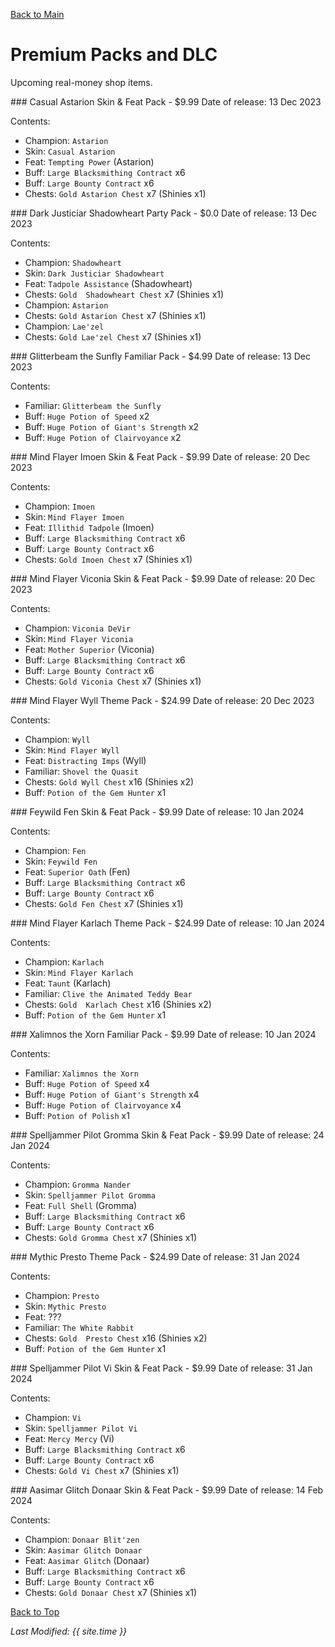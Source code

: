 [Back to Main](index.md)

# Premium Packs and DLC

Upcoming real-money shop items.

<div markdown="1" class="abilityBorder"><div markdown="1" class="abilityBorderInner">
### Casual Astarion Skin & Feat Pack - $9.99  
Date of release: 13 Dec 2023

Contents:

* Champion: `Astarion`
* Skin: `Casual Astarion`
* Feat: `Tempting Power` (Astarion)
* Buff: `Large Blacksmithing Contract` x6
* Buff: `Large Bounty Contract` x6
* Chests: `Gold Astarion Chest` x7 (Shinies x1)
</div></div>


<div markdown="1" class="abilityBorder"><div markdown="1" class="abilityBorderInner">
### Dark Justiciar Shadowheart Party Pack - $0.0  
Date of release: 13 Dec 2023

Contents:

* Champion: `Shadowheart`
* Skin: `Dark Justiciar Shadowheart`
* Feat: `Tadpole Assistance` (Shadowheart)
* Chests: `Gold  Shadowheart Chest` x7 (Shinies x1)
* Champion: `Astarion`
* Chests: `Gold Astarion Chest` x7 (Shinies x1)
* Champion: `Lae'zel`
* Chests: `Gold Lae'zel Chest` x7 (Shinies x1)
</div></div>


<div markdown="1" class="abilityBorder"><div markdown="1" class="abilityBorderInner">
### Glitterbeam the Sunfly Familiar Pack - $4.99  
Date of release: 13 Dec 2023

Contents:

* Familiar: `Glitterbeam the Sunfly`
* Buff: `Huge Potion of Speed` x2
* Buff: `Huge Potion of Giant's Strength` x2
* Buff: `Huge Potion of Clairvoyance` x2
</div></div>


<div markdown="1" class="abilityBorder"><div markdown="1" class="abilityBorderInner">
### Mind Flayer Imoen Skin & Feat Pack - $9.99  
Date of release: 20 Dec 2023

Contents:

* Champion: `Imoen`
* Skin: `Mind Flayer Imoen`
* Feat: `Illithid Tadpole` (Imoen)
* Buff: `Large Blacksmithing Contract` x6
* Buff: `Large Bounty Contract` x6
* Chests: `Gold Imoen Chest` x7 (Shinies x1)
</div></div>


<div markdown="1" class="abilityBorder"><div markdown="1" class="abilityBorderInner">
### Mind Flayer Viconia Skin & Feat Pack - $9.99  
Date of release: 20 Dec 2023

Contents:

* Champion: `Viconia DeVir`
* Skin: `Mind Flayer Viconia`
* Feat: `Mother Superior` (Viconia)
* Buff: `Large Blacksmithing Contract` x6
* Buff: `Large Bounty Contract` x6
* Chests: `Gold Viconia Chest` x7 (Shinies x1)
</div></div>


<div markdown="1" class="abilityBorder"><div markdown="1" class="abilityBorderInner">
### Mind Flayer Wyll Theme Pack - $24.99  
Date of release: 20 Dec 2023

Contents:

* Champion: `Wyll`
* Skin: `Mind Flayer Wyll`
* Feat: `Distracting Imps` (Wyll)
* Familiar: `Shovel the Quasit`
* Chests: `Gold Wyll Chest` x16 (Shinies x2)
* Buff: `Potion of the Gem Hunter` x1
</div></div>


<div markdown="1" class="abilityBorder"><div markdown="1" class="abilityBorderInner">
### Feywild Fen Skin & Feat Pack - $9.99  
Date of release: 10 Jan 2024

Contents:

* Champion: `Fen`
* Skin: `Feywild Fen`
* Feat: `Superior Oath` (Fen)
* Buff: `Large Blacksmithing Contract` x6
* Buff: `Large Bounty Contract` x6
* Chests: `Gold Fen Chest` x7 (Shinies x1)
</div></div>


<div markdown="1" class="abilityBorder"><div markdown="1" class="abilityBorderInner">
### Mind Flayer Karlach Theme Pack - $24.99  
Date of release: 10 Jan 2024

Contents:

* Champion: `Karlach`
* Skin: `Mind Flayer Karlach`
* Feat: `Taunt` (Karlach)
* Familiar: `Clive the Animated Teddy Bear`
* Chests: `Gold  Karlach Chest` x16 (Shinies x2)
* Buff: `Potion of the Gem Hunter` x1
</div></div>


<div markdown="1" class="abilityBorder"><div markdown="1" class="abilityBorderInner">
### Xalimnos the Xorn Familiar Pack - $9.99  
Date of release: 10 Jan 2024

Contents:

* Familiar: `Xalimnos the Xorn`
* Buff: `Huge Potion of Speed` x4
* Buff: `Huge Potion of Giant's Strength` x4
* Buff: `Huge Potion of Clairvoyance` x4
* Buff: `Potion of Polish` x1
</div></div>


<div markdown="1" class="abilityBorder"><div markdown="1" class="abilityBorderInner">
### Spelljammer Pilot Gromma Skin & Feat Pack - $9.99  
Date of release: 24 Jan 2024

Contents:

* Champion: `Gromma Nander`
* Skin: `Spelljammer Pilot Gromma`
* Feat: `Full Shell` (Gromma)
* Buff: `Large Blacksmithing Contract` x6
* Buff: `Large Bounty Contract` x6
* Chests: `Gold Gromma Chest` x7 (Shinies x1)
</div></div>


<div markdown="1" class="abilityBorder"><div markdown="1" class="abilityBorderInner">
### Mythic Presto Theme Pack - $24.99  
Date of release: 31 Jan 2024

Contents:

* Champion: `Presto`
* Skin: `Mythic Presto`
* Feat: ???
* Familiar: `The White Rabbit`
* Chests: `Gold  Presto Chest` x16 (Shinies x2)
* Buff: `Potion of the Gem Hunter` x1
</div></div>


<div markdown="1" class="abilityBorder"><div markdown="1" class="abilityBorderInner">
### Spelljammer Pilot Vi Skin & Feat Pack - $9.99  
Date of release: 31 Jan 2024

Contents:

* Champion: `Vi`
* Skin: `Spelljammer Pilot Vi`
* Feat: `Mercy Mercy` (Vi)
* Buff: `Large Blacksmithing Contract` x6
* Buff: `Large Bounty Contract` x6
* Chests: `Gold Vi Chest` x7 (Shinies x1)
</div></div>


<div markdown="1" class="abilityBorder"><div markdown="1" class="abilityBorderInner">
### Aasimar Glitch Donaar Skin & Feat Pack - $9.99  
Date of release: 14 Feb 2024

Contents:

* Champion: `Donaar Blit'zen`
* Skin: `Aasimar Glitch Donaar`
* Feat: `Aasimar Glitch` (Donaar)
* Buff: `Large Blacksmithing Contract` x6
* Buff: `Large Bounty Contract` x6
* Chests: `Gold Donaar Chest` x7 (Shinies x1)
</div></div>


[Back to Top](#top)

*Last Modified: {{ site.time }}*